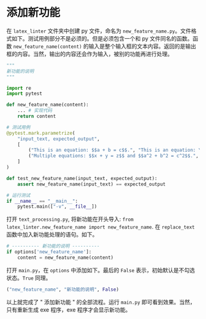 # 添加新功能

在 `latex_linter` 文件夹中创建 py 文件，命名为 `new_feature_name.py`。文件格式如下。测试用例部分不是必须的。但是必须包含一个和 py 文件同名的函数。函数 `new_feature_name(content)` 的输入是整个输入框的文本内容。返回的是输出框的内容。当然，输出的内容还会作为输入，被别的功能再进行处理。

```python
"""
新功能的说明
"""

import re
import pytest

def new_feature_name(content):
    ... # 实现代码
    return content

# 测试用例
@pytest.mark.parametrize(
    "input_text, expected_output",
    [
        ("This is an equation: $$a + b = c$$.", "This is an equation: \\begin{equation}a + b = c\\end{equation}."),
        ("Multiple equations: $$x + y = z$$ and $$a^2 + b^2 = c^2$$.", "Multiple equations: \\begin{equation}x + y = z\\end{equation} and \\begin{equation}a^2 + b^2 = c^2\\end{equation}."),
    ]
)

def test_new_feature_name(input_text, expected_output):
    assert new_feature_name(input_text) == expected_output

# 运行测试
if __name__ == "__main__":
    pytest.main(["-v", __file__])

```

打开 `text_processing.py`, 将新功能在开头导入: `from latex_linter.new_feature_name import new_feature_name`. 在 `replace_text` 函数中加入新功能处理的语句。如下。
```python
# ---------- 新功能的说明 ----------
if options['new_feature_name']:
	content = new_feature_name(content)
```

打开 `main.py`，在 `options` 中添加如下。最后的 `False` 表示，初始默认是不勾选状态。`True` 同理。
```python
("new_feature_name", "新功能的说明", False)
```

以上就完成了 " 添加新功能 " 的全部流程。运行 `main.py` 即可看到效果。当然，只有重新生成 exe 程序，exe 程序才会显示新功能。
